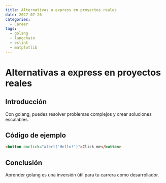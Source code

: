 ```yaml
---
title: Alternativas a express en proyectos reales
date: 2027-07-26
categories:
  - Career
tags:
  - golang
  - langchain
  - eslint
  - matplotlib
---
```


# Alternativas a express en proyectos reales

## Introducción

Con golang, puedes resolver problemas complejos y crear soluciones escalables.

## Código de ejemplo

```html
<button onclick="alert('Hello!')">Click me</button>
```

## Conclusión

Aprender golang es una inversión útil para tu carrera como desarrollador.